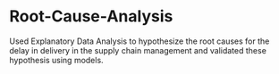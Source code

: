 # Root-Cause-Analysis
Used Explanatory Data Analysis to hypothesize the root causes for the delay in delivery  in the supply chain management and validated these hypothesis using models.
